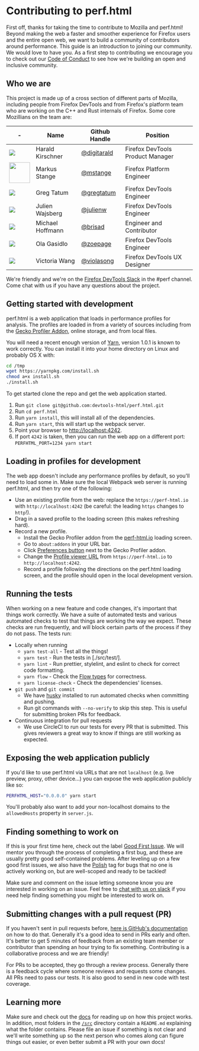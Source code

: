 # Contributing to perf.html

First off, thanks for taking the time to contribute to Mozilla and perf.html! Beyond making the web a faster and smoother experience for Firefox users and the entire open web, we want to build a community of contributors around performance. This guide is an introduction to joining our community. We would love to have you. As a first step to contributing we encourage you to check out our [Code of Conduct](./CODE_OF_CONDUCT.md) to see how we're building an open and inclusive community.

## Who we are

This project is made up of a cross section of different parts of Mozilla, including people from Firefox DevTools and from Firefox's platform team who are working on the C++ and Rust internals of Firefox. Some core Mozillians on the team are:

| - | Name | Github Handle | Position |
| - | ---- | ------------- | -------- |
| ![][digitarald] | Harald Kirschner | [@digitarald](https://github.com/digitarald) | Firefox DevTools Product Manager |
| <img src="https://avatars.githubusercontent.com/mstange?size=56" width="56" height="56" /> | Markus Stange | [@mstange](https://github.com/mstange) | Firefox Platform Engineer |
| ![][gregtatum] | Greg Tatum | [@gregtatum](https://github.com/gregtatum) | Firefox DevTools Engineer |
| ![][julienw] | Julien Wajsberg | [@julienw](https://github.com/julienw) | Firefox DevTools Engineer |
| ![][brisad] | Michael Hoffmann | [@brisad](https://github.com/brisad) | Engineer and Contributor |
| ![][zoepage] | Ola Gasidlo | [@zoepage](https://github.com/zoepage) | Firefox DevTools Engineer |
| ![][violasong] | Victoria Wang | [@violasong](https://github.com/violasong) | Firefox DevTools UX Designer |

[digitarald]:https://avatars.githubusercontent.com/digitarald?size=56
[mstange]:https://avatars.githubusercontent.com/mstange?size=56
[gregtatum]:https://avatars.githubusercontent.com/gregtatum?size=56
[julienw]:https://avatars.githubusercontent.com/julienw?size=56
[violasong]:https://avatars.githubusercontent.com/violasong?size=56
[brisad]:https://avatars.githubusercontent.com/brisad?size=56
[zoepage]:https://avatars.githubusercontent.com/zoepage?size=56

We're friendly and we're on the [Firefox DevTools Slack](https://devtools-html-slack.herokuapp.com/) in the #perf channel. Come chat with us if you have any questions about the project.

## Getting started with development

perf.html is a web application that loads in performance profiles for analysis. The profiles are loaded in from a variety of sources including from the [Gecko Profiler Addon](https://github.com/devtools-html/Gecko-Profiler-Addon), online storage, and from local files.

You will need a recent enough version of [Yarn](http://yarnpkg.com/),
version 1.0.1 is known to work correctly.
You can install it into your home directory on Linux and probably OS X with:

```bash
cd /tmp
wget https://yarnpkg.com/install.sh
chmod a+x install.sh
./install.sh
```

To get started clone the repo and get the web application started.

 1. Run `git clone git@github.com:devtools-html/perf.html.git`
 2. Run `cd perf.html`
 3. Run `yarn install`, this will install all of the dependencies.
 4. Run `yarn start`, this will start up the webpack server.
 5. Point your browser to [http://localhost:4242](http://localhost:4242).
 6. If port `4242` is taken, then you can run the web app on a different port: `PERFHTML_PORT=1234 yarn start`

## Loading in profiles for development

The web app doesn't include any performance profiles by default, so you'll need to load some in. Make sure the local Webpack web server is running perf.html, and then try one of the following:

 * Use an existing profile from the web: replace the `https://perf-html.io` with `http://localhost:4242` (be careful: the leading `https` changes to `http`!).
 * Drag in a saved profile to the loading screen (this makes refreshing hard).
 * Record a new profile.
   - Install the Gecko Profiler addon from the [perf-html.io](https://perf-html.io) loading screen.
   - Go to `about:addons` in your URL bar.
   - Click [Preferences button](https://cloud.githubusercontent.com/assets/2134/23817941/ea20d800-05ab-11e7-8e0f-aa4558fe2b1b.png) next to the Gecko Profiler addon.
   - Change the [Profile viewer URL](https://user-images.githubusercontent.com/167767/27658883-70068388-5c06-11e7-831e-14ed1438e9a3.png) from `https://perf-html.io` to `http://localhost:4242`.
   - Record a profile following the directions on the perf.html loading screen, and the profile should open in the local development version.

## Running the tests

When working on a new feature and code changes, it's important that things work correctly. We have a suite of automated tests and various automated checks to test that things are working the way we expect. These checks are run frequently, and will block certain parts of the process if they do not pass. The tests run:

 * Locally when running
   - `yarn test-all` - Test all the things!
   - `yarn test` - Run the tests in [./src/test/].
   - `yarn lint` - Run prettier, stylelint, and eslint to check for correct code formatting.
   - `yarn flow` - Check the [Flow types](https://flow.org/) for correctness.
   - `yarn license-check` - Check the dependencies' licenses.
 * `git push` and `git commit`
   - We have [husky](https://www.npmjs.com/package/husky) installed to run automated checks when committing and pushing.
   - Run git commands with `--no-verify` to skip this step. This is useful for submitting broken PRs for feedback.
 * Continuous integration for pull requests
   - We use CircleCI to run our tests for every PR that is submitted. This gives reviewers a great way to know if things are still working as expected.

## Exposing the web application publicly

If you'd like to use perf.html via URLs that are not `localhost` (e.g. live preview, proxy, other device...) you can expose the web application publicly like so:

```bash
PERFHTML_HOST="0.0.0.0" yarn start
```

You'll probably also want to add your non-localhost domains to the `allowedHosts` property in `server.js`.

## Finding something to work on

If this is your first time here, check out the label [Good First Issue](https://github.com/devtools-html/perf.html/issues?q=is%3Aopen+is%3Aissue+label%3A%22good+first+issue%22). We will mentor you through the process of completing a first bug, and these are usually pretty good self-contained problems. After leveling up on a few good first issues, we also have the [Polish](https://github.com/devtools-html/perf.html/issues?q=is%3Aopen+is%3Aissue+label%3Apolish) tag for bugs that no one is actively working on, but are well-scoped and ready to be tackled!

Make sure and comment on the issue letting someone know you are interested in working on an issue. Feel free to [chat with us on slack](https://devtools-html-slack.herokuapp.com/) if you need help finding something you might be interested to work on.

## Submitting changes with a pull request (PR)

If you haven't sent in pull requests before, [here is GitHub's documentation](https://help.github.com/articles/creating-a-pull-request/) on how to do that. Generally it's a good idea to send in PRs early and often. It's better to get 5 minutes of feedback from an existing team member or contributor than spending an hour trying to fix something. Contributing is a collaborative process and we are friendly!

For PRs to be accepted, they go through a review process. Generally there is a feedback cycle where someone reviews and requests some changes. All PRs need to pass our tests. It is also good to send in new code with test coverage.

## Learning more

Make sure and check out the [docs](./docs-developer) for reading up on how this project works. In addition, most folders in the [`/src`](./src) directory contain a `README.md` explaining what the folder contains. Please file an issue if something is not clear and we'll write something up so the next person who comes along can figure things out easier, or even better submit a PR with your own docs!

